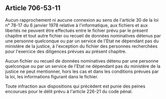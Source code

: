 Article 706-53-11
----
Aucun rapprochement ni aucune connexion au sens de l'article 30 de la loi n°
78-17 du 6 janvier 1978 relative à l'informatique, aux fichiers et aux libertés
ne peuvent être effectués entre le fichier prévu par le présent chapitre et tout
autre fichier ou recueil de données nominatives détenus par une personne
quelconque ou par un service de l'Etat ne dépendant pas du ministère de la
justice, à l'exception du fichier des personnes recherchées pour l'exercice des
diligences prévues au présent chapitre.

Aucun fichier ou recueil de données nominatives détenu par une personne
quelconque ou par un service de l'Etat ne dépendant pas du ministère de la
justice ne peut mentionner, hors les cas et dans les conditions prévues par la
loi, les informations figurant dans le fichier.

Toute infraction aux dispositions qui précèdent est punie des peines encourues
pour le délit prévu à l'article 226-21 du code pénal.
